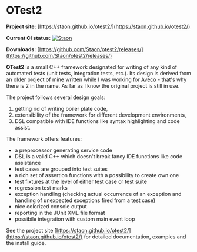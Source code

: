 # OTest2

**Project site:** [https://staon.github.io/otest2/](https://staon.github.io/otest2/)

**Current CI status:** [![Staon](https://circleci.com/gh/Staon/otest2.svg?style=svg)](https://circleci.com/gh/Staon/workflows/otest2/tree/master)

**Downloads:** [https://github.com/Staon/otest2/releases/](https://github.com/Staon/otest2/releases/)

**OTest2** is a small C++ framework designated for writing of any kind of
automated tests (unit tests, integration tests, etc.). Its design is derived
from an older project of mine written while I was working for
[Aveco](http://www.aveco.com/) - that's why there is 2 in the name. As far as
I know the original project is still in use.

The project follows several design goals:

1. getting rid of writing boiler plate code,
2. extensibility of the framework for different development environments,
3. DSL compatible with IDE functions like syntax highlighting and code assist.

The framework offers features:

* a preprocessor generating service code 
* DSL is a valid C++ which doesn't break fancy IDE functions like code assistance
* test cases are grouped into test suites
* a rich set of assertion functions with a possibility to create own one
* test fixtures at the level of either test case or test suite
* regression test marks
* exception handling (checking actual occurrence of an exception and handling
  of unexpected exceptions fired from a test case)
* nice colorized console output
* reporting in the JUnit XML file format
* possibile integration with custom main event loop

See the project site [https://staon.github.io/otest2/](https://staon.github.io/otest2/)
for detailed documentation, examples and the install guide.
